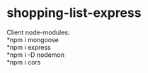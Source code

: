 # shopping-list-express

Client node-modules: </br>
*npm i mongoose </br>
*npm i express</br>
*npm i -D nodemon</br>
*npm i cors</br>
